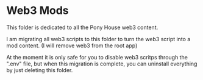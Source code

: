 # Web3 Mods

This folder is dedicated to all the Pony House web3 content.

I am migrating all web3 scripts to this folder to turn the web3 script into a mod content. (I will remove web3 from the root app)

At the moment it is only safe for you to disable web3 scritps through the ".env" file, but when this migration is complete, you can uninstall everything by just deleting this folder.